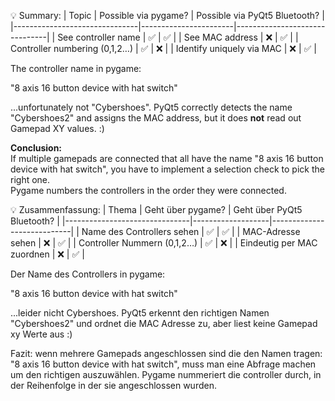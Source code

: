 💡 Summary:
| Topic                         | Possible via pygame? | Possible via PyQt5 Bluetooth? |
|-------------------------------|-----------------------|-------------------------------|
| See controller name           | ✅                     | ✅                             |
| See MAC address               | ❌                     | ✅                             |
| Controller numbering (0,1,2…) | ✅                     | ❌                             |
| Identify uniquely via MAC     | ❌                     | ✅                             |

The controller name in pygame:

"8 axis 16 button device with hat switch"

...unfortunately not "Cybershoes". PyQt5 correctly detects the name "Cybershoes2" and assigns the MAC address, but it does **not** read out Gamepad XY values. :)

**Conclusion:**  
If multiple gamepads are connected that all have the name "8 axis 16 button device with hat switch", you have to implement a selection check to pick the right one.  
Pygame numbers the controllers in the order they were connected.



💡 Zusammenfassung:
| Thema                        | Geht über pygame? | Geht über PyQt5 Bluetooth? |
|-------------------------------|-------------------|----------------------------|
| Name des Controllers sehen    | ✅                 | ✅                        |
| MAC-Adresse sehen             | ❌                 | ✅                        |
| Controller Nummern (0,1,2…)    | ✅                 | ❌                        |
| Eindeutig per MAC zuordnen     | ❌                 | ✅                        |

Der Name des Controllers in pygame:

"8 axis 16 button device with hat switch"

...leider nicht Cybershoes. PyQt5 erkennt den richtigen Namen "Cybershoes2" und ordnet die MAC Adresse zu, aber liest keine Gamepad xy Werte aus :)

Fazit: wenn mehrere Gamepads angeschlossen sind die den Namen tragen: "8 axis 16 button device with hat switch", muss man eine Abfrage machen um den richtigen auszuwählen. Pygame nummeriert die controller durch, in der Reihenfolge in der sie angeschlossen wurden.